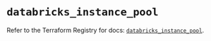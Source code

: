 # `databricks_instance_pool`

Refer to the Terraform Registry for docs: [`databricks_instance_pool`](https://registry.terraform.io/providers/databricks/databricks/1.81.0/docs/resources/instance_pool).
